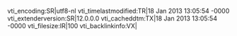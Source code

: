 vti_encoding:SR|utf8-nl
vti_timelastmodified:TR|18 Jan 2013 13:05:54 -0000
vti_extenderversion:SR|12.0.0.0
vti_cacheddtm:TX|18 Jan 2013 13:05:54 -0000
vti_filesize:IR|100
vti_backlinkinfo:VX|
